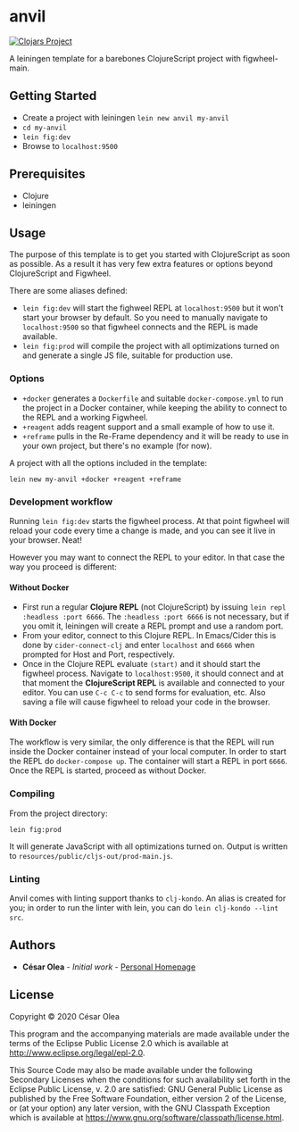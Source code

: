 # anvil

[![Clojars Project](https://img.shields.io/clojars/v/anvil/lein-template.svg)](https://clojars.org/anvil/lein-template)

A leiningen template for a barebones ClojureScript project with figwheel-main.

## Getting Started

- Create a project with leiningen `lein new anvil my-anvil`
- `cd my-anvil`
- `lein fig:dev`
- Browse to `localhost:9500`

## Prerequisites

- Clojure
- leiningen

## Usage

The purpose of this template is to get you started with ClojureScript as soon as possible. As a result it has very few extra features or options beyond ClojureScript and Figwheel.

There are some aliases defined:

- `lein fig:dev` will start the fighweel REPL at `localhost:9500` but it won't start your browser by default. So you need to manually navigate to `localhost:9500` so that figwheel connects and the REPL is made available.
- `lein fig:prod` will compile the project with all optimizations turned on and generate a single JS file, suitable for production use.

### Options
- `+docker` generates a `Dockerfile` and suitable `docker-compose.yml` to run the project in a Docker container, while keeping the ability to connect to the REPL and a working Figwheel.
- `+reagent` adds reagent support and a small example of how to use it.
- `+reframe` pulls in the Re-Frame dependency and it will be ready to use in your own project, but there's no example (for now).

A project with all the options included in the template:

```
lein new my-anvil +docker +reagent +reframe
```

### Development workflow

Running `lein fig:dev` starts the figwheel process. At that point figwheel will reload your code every time a change is made, and you can see it live in your browser. Neat!

However you may want to connect the REPL to your editor. In that case the way you proceed is different:

#### Without Docker
- First run a regular **Clojure REPL** (not ClojureScript) by issuing `lein repl :headless :port 6666`. The `:headless :port 6666` is not necessary, but if you omit it, leiningen will create a REPL prompt and use a random port.
- From your editor, connect to this Clojure REPL. In Emacs/Cider this is done by `cider-connect-clj` and enter `localhost` and `6666` when prompted for Host and Port, respectively.
- Once in the Clojure REPL evaluate `(start)` and it should start the figwheel process. Navigate to `localhost:9500`, it should connect and at that moment the **ClojureScript REPL** is available and connected to your editor. You can use `C-c C-c` to send forms for evaluation, etc. Also saving a file will cause figwheel to reload your code in the browser.

#### With Docker
The workflow is very similar, the only difference is that the REPL will run inside the Docker container instead of your local computer. In order to start the REPL do `docker-compose up`. The container will start a REPL in port `6666`. Once the REPL is started, proceed as without Docker.

### Compiling

From the project directory:

```
lein fig:prod
```

It will generate JavaScript with all optimizations turned on. Output is written to `resources/public/cljs-out/prod-main.js`.

### Linting

Anvil comes with linting support thanks to `clj-kondo`. An alias is created for you; in order to run the linter with lein, you can do `lein clj-kondo --lint src`.

## Authors

* **César Olea** - *Initial work* - [Personal Homepage](https://blog.cesarolea.com)

## License

Copyright © 2020 César Olea

This program and the accompanying materials are made available under the
terms of the Eclipse Public License 2.0 which is available at
http://www.eclipse.org/legal/epl-2.0.

This Source Code may also be made available under the following Secondary
Licenses when the conditions for such availability set forth in the Eclipse
Public License, v. 2.0 are satisfied: GNU General Public License as published by
the Free Software Foundation, either version 2 of the License, or (at your
option) any later version, with the GNU Classpath Exception which is available
at https://www.gnu.org/software/classpath/license.html.
